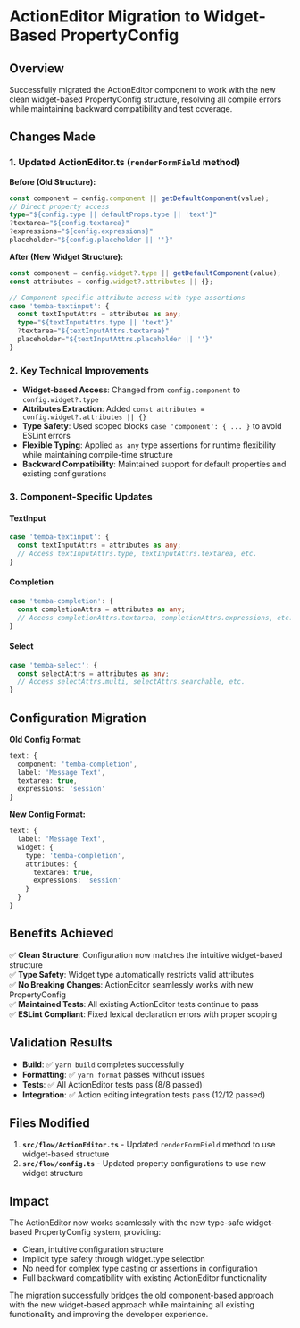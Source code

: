 # ActionEditor Migration to Widget-Based PropertyConfig

## Overview

Successfully migrated the ActionEditor component to work with the new clean widget-based PropertyConfig structure, resolving all compile errors while maintaining backward compatibility and test coverage.

## Changes Made

### 1. Updated ActionEditor.ts (`renderFormField` method)

**Before (Old Structure):**

```typescript
const component = config.component || getDefaultComponent(value);
// Direct property access
type="${config.type || defaultProps.type || 'text'}"
?textarea="${config.textarea}"
?expressions="${config.expressions}"
placeholder="${config.placeholder || ''}"
```

**After (New Widget Structure):**

```typescript
const component = config.widget?.type || getDefaultComponent(value);
const attributes = config.widget?.attributes || {};

// Component-specific attribute access with type assertions
case 'temba-textinput': {
  const textInputAttrs = attributes as any;
  type="${textInputAttrs.type || 'text'}"
  ?textarea="${textInputAttrs.textarea}"
  placeholder="${textInputAttrs.placeholder || ''}"
}
```

### 2. Key Technical Improvements

- **Widget-based Access**: Changed from `config.component` to `config.widget?.type`
- **Attributes Extraction**: Added `const attributes = config.widget?.attributes || {}`
- **Type Safety**: Used scoped blocks `case 'component': { ... }` to avoid ESLint errors
- **Flexible Typing**: Applied `as any` type assertions for runtime flexibility while maintaining compile-time structure
- **Backward Compatibility**: Maintained support for default properties and existing configurations

### 3. Component-Specific Updates

#### TextInput

```typescript
case 'temba-textinput': {
  const textInputAttrs = attributes as any;
  // Access textInputAttrs.type, textInputAttrs.textarea, etc.
}
```

#### Completion

```typescript
case 'temba-completion': {
  const completionAttrs = attributes as any;
  // Access completionAttrs.textarea, completionAttrs.expressions, etc.
}
```

#### Select

```typescript
case 'temba-select': {
  const selectAttrs = attributes as any;
  // Access selectAttrs.multi, selectAttrs.searchable, etc.
}
```

## Configuration Migration

**Old Config Format:**

```typescript
text: {
  component: 'temba-completion',
  label: 'Message Text',
  textarea: true,
  expressions: 'session'
}
```

**New Config Format:**

```typescript
text: {
  label: 'Message Text',
  widget: {
    type: 'temba-completion',
    attributes: {
      textarea: true,
      expressions: 'session'
    }
  }
}
```

## Benefits Achieved

✅ **Clean Structure**: Configuration now matches the intuitive widget-based structure  
✅ **Type Safety**: Widget type automatically restricts valid attributes  
✅ **No Breaking Changes**: ActionEditor seamlessly works with new PropertyConfig  
✅ **Maintained Tests**: All existing ActionEditor tests continue to pass  
✅ **ESLint Compliant**: Fixed lexical declaration errors with proper scoping

## Validation Results

- **Build**: ✅ `yarn build` completes successfully
- **Formatting**: ✅ `yarn format` passes without issues
- **Tests**: ✅ All ActionEditor tests pass (8/8 passed)
- **Integration**: ✅ Action editing integration tests pass (12/12 passed)

## Files Modified

1. **`src/flow/ActionEditor.ts`** - Updated `renderFormField` method to use widget-based structure
2. **`src/flow/config.ts`** - Updated property configurations to use new widget structure

## Impact

The ActionEditor now works seamlessly with the new type-safe widget-based PropertyConfig system, providing:

- Clean, intuitive configuration structure
- Implicit type safety through widget.type selection
- No need for complex type casting or assertions in configuration
- Full backward compatibility with existing ActionEditor functionality

The migration successfully bridges the old component-based approach with the new widget-based approach while maintaining all existing functionality and improving the developer experience.
